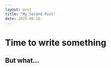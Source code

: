 ```yaml
---
layout: post
title: "My Second Post"
date: 2025-08-16
---
```

# Time to write something 
## But what...
